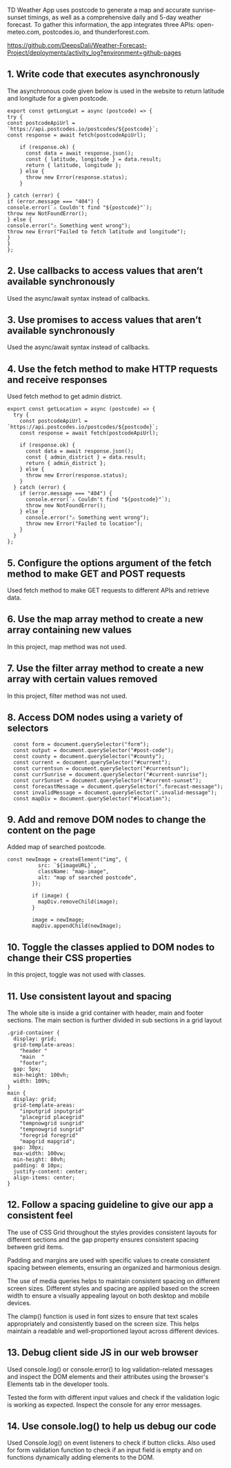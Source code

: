 TD Weather App uses postcode to generate a map and accurate sunrise-sunset timings, as well as a comprehensive daily and 5-day weather forecast. To gather this information, the app integrates three APIs: open-meteo.com, postcodes.io, and thunderforest.com.

https://github.com/DeepsDali/Weather-Forecast-Project/deployments/activity_log?environment=github-pages

## 1. Write code that executes asynchronously

The asynchronous code given below is used in the website to return latitude and longitude for a given postcode.

```
export const getLongLat = async (postcode) => {
try {
const postcodeApiUrl = `https://api.postcodes.io/postcodes/${postcode}`;
const response = await fetch(postcodeApiUrl);

    if (response.ok) {
      const data = await response.json();
      const { latitude, longitude } = data.result;
      return { latitude, longitude };
    } else {
      throw new Error(response.status);
    }

} catch (error) {
if (error.message === "404") {
console.error(`⚠️ Couldn't find "${postcode}"`);
throw new NotFoundError();
} else {
console.error("⚠️ Something went wrong");
throw new Error("Failed to fetch latitude and longitude");
}
}
};
```

## 2. Use callbacks to access values that aren’t available synchronously

Used the async/await syntax instead of callbacks.

## 3. Use promises to access values that aren’t available synchronously

Used the async/await syntax instead of callbacks.

## 4. Use the fetch method to make HTTP requests and receive responses

Used fetch method to get admin district.

```
export const getLocation = async (postcode) => {
  try {
    const postcodeApiUrl = `https://api.postcodes.io/postcodes/${postcode}`;
    const response = await fetch(postcodeApiUrl);

    if (response.ok) {
      const data = await response.json();
      const { admin_district } = data.result;
      return { admin_district };
    } else {
      throw new Error(response.status);
    }
  } catch (error) {
    if (error.message === "404") {
      console.error(`⚠️ Couldn't find "${postcode}"`);
      throw new NotFoundError();
    } else {
      console.error("⚠️ Something went wrong");
      throw new Error("Failed to location");
    }
  }
};
```

## 5. Configure the options argument of the fetch method to make GET and POST requests

Used fetch method to make GET requests to different APIs and retrieve data.

## 6. Use the map array method to create a new array containing new values

In this project, map method was not used.

## 7. Use the filter array method to create a new array with certain values removed

In this project, filter method was not used.

## 8. Access DOM nodes using a variety of selectors

```
  const form = document.querySelector("form");
  const output = document.querySelector("#post-code");
  const county = document.querySelector("#county");
  const current = document.querySelector("#current");
  const currentsun = document.querySelector("#currentsun");
  const currSunrise = document.querySelector("#current-sunrise");
  const currSunset = document.querySelector("#current-sunset");
  const forecastMessage = document.querySelector(".forecast-message");
  const invalidMessage = document.querySelector(".invalid-message");
  const mapDiv = document.querySelector("#location");
```

## 9. Add and remove DOM nodes to change the content on the page

Added map of searched postcode.

```
const newImage = createElement("img", {
          src: `${imageURL}`,
          className: "map-image",
          alt: "map of searched postcode",
        });

        if (image) {
          mapDiv.removeChild(image);
        }

        image = newImage;
        mapDiv.appendChild(newImage);

```

## 10. Toggle the classes applied to DOM nodes to change their CSS properties

In this project, toggle was not used with classes.

## 11. Use consistent layout and spacing

The whole site is inside a grid container with header, main and footer sections. The main section is further divided in sub sections in a grid layout

```
.grid-container {
  display: grid;
  grid-template-areas:
    "header "
    "main  "
    "footer";
  gap: 5px;
  min-height: 100vh;
  width: 100%;
}
main {
  display: grid;
  grid-template-areas:
    "inputgrid inputgrid"
    "placegrid placegrid"
    "tempnowgrid sungrid"
    "tempnowgrid sungrid"
    "foregrid foregrid"
    "mapgrid mapgrid";
  gap: 30px;
  max-width: 100vw;
  min-height: 80vh;
  padding: 0 10px;
  justify-content: center;
  align-items: center;
}
```

## 12. Follow a spacing guideline to give our app a consistent feel

The use of CSS Grid throughout the styles provides consistent layouts for different sections and the gap property ensures consistent spacing between grid items.

Padding and margins are used with specific values to create consistent spacing between elements, ensuring an organized and harmonious design.

The use of media queries helps to maintain consistent spacing on different screen sizes. Different styles and spacing are applied based on the screen width to ensure a visually appealing layout on both desktop and mobile devices.

The clamp() function is used in font sizes to ensure that text scales appropriately and consistently based on the screen size. This helps maintain a readable and well-proportioned layout across different devices.

## 13. Debug client side JS in our web browser

Used console.log() or console.error() to log validation-related messages and inspect the DOM elements and their attributes using the browser's Elements tab in the developer tools.

Tested the form with different input values and check if the validation logic is working as expected. Inspect the console for any error messages.

## 14. Use console.log() to help us debug our code

Used Console.log() on event listeners to check if button clicks. Also used for form validation function to check if an input field is empty and on functions dynamically adding elements to the DOM.
